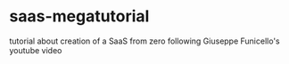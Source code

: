 # saas-megatutorial
tutorial about creation of a SaaS from zero following Giuseppe Funicello's youtube video
